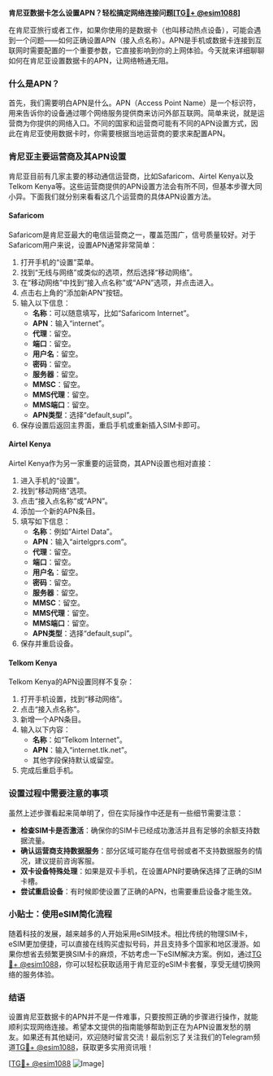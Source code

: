 **肯尼亚数据卡怎么设置APN？轻松搞定网络连接问题[[TG💪+ @esim1088](https://t.me/s/esim1088)]**

在肯尼亚旅行或者工作，如果你使用的是数据卡（也叫移动热点设备），可能会遇到一个问题——如何正确设置APN（接入点名称）。APN是手机或数据卡连接到互联网时需要配置的一个重要参数，它直接影响到你的上网体验。今天就来详细聊聊如何在肯尼亚设置数据卡的APN，让网络畅通无阻。

### 什么是APN？

首先，我们需要明白APN是什么。APN（Access Point Name）是一个标识符，用来告诉你的设备通过哪个网络服务提供商来访问外部互联网。简单来说，就是运营商为你提供的网络入口。不同的国家和运营商可能有不同的APN设置方式，因此在肯尼亚使用数据卡时，你需要根据当地运营商的要求来配置APN。

### 肯尼亚主要运营商及其APN设置

肯尼亚目前有几家主要的移动通信运营商，比如Safaricom、Airtel Kenya以及Telkom Kenya等。这些运营商提供的APN设置方法会有所不同，但基本步骤大同小异。下面我们就分别来看看这几个运营商的具体APN设置方法。

#### Safaricom

Safaricom是肯尼亚最大的电信运营商之一，覆盖范围广，信号质量较好。对于Safaricom用户来说，设置APN通常非常简单：

1. 打开手机的“设置”菜单。
2. 找到“无线与网络”或类似的选项，然后选择“移动网络”。
3. 在“移动网络”中找到“接入点名称”或“APN”选项，并点击进入。
4. 点击右上角的“添加新APN”按钮。
5. 输入以下信息：
   - **名称**：可以随意填写，比如“Safaricom Internet”。
   - **APN**：输入“internet”。
   - **代理**：留空。
   - **端口**：留空。
   - **用户名**：留空。
   - **密码**：留空。
   - **服务器**：留空。
   - **MMSC**：留空。
   - **MMS代理**：留空。
   - **MMS端口**：留空。
   - **APN类型**：选择“default,supl”。
6. 保存设置后返回主界面，重启手机或重新插入SIM卡即可。

#### Airtel Kenya

Airtel Kenya作为另一家重要的运营商，其APN设置也相对直接：

1. 进入手机的“设置”。
2. 找到“移动网络”选项。
3. 点击“接入点名称”或“APN”。
4. 添加一个新的APN条目。
5. 填写如下信息：
   - **名称**：例如“Airtel Data”。
   - **APN**：输入“airtelgprs.com”。
   - **代理**：留空。
   - **端口**：留空。
   - **用户名**：留空。
   - **密码**：留空。
   - **服务器**：留空。
   - **MMSC**：留空。
   - **MMS代理**：留空。
   - **MMS端口**：留空。
   - **APN类型**：选择“default,supl”。
6. 保存并重启设备。

#### Telkom Kenya

Telkom Kenya的APN设置同样不复杂：

1. 打开手机设置，找到“移动网络”。
2. 点击“接入点名称”。
3. 新增一个APN条目。
4. 输入以下内容：
   - **名称**：如“Telkom Internet”。
   - **APN**：输入“internet.tlk.net”。
   - 其他字段保持默认或留空。
5. 完成后重启手机。

### 设置过程中需要注意的事项

虽然上述步骤看起来简单明了，但在实际操作中还是有一些细节需要注意：

- **检查SIM卡是否激活**：确保你的SIM卡已经成功激活并且有足够的余额支持数据流量。
- **确认运营商支持数据服务**：部分区域可能存在信号弱或者不支持数据服务的情况，建议提前咨询客服。
- **双卡设备特殊处理**：如果是双卡手机，在设置APN时要确保选择了正确的SIM卡槽。
- **尝试重启设备**：有时候即使设置了正确的APN，也需要重启设备才能生效。

### 小贴士：使用eSIM简化流程

随着科技的发展，越来越多的人开始采用eSIM技术。相比传统的物理SIM卡，eSIM更加便捷，可以直接在线购买虚拟号码，并且支持多个国家和地区漫游。如果你想省去频繁更换SIM卡的麻烦，不妨考虑一下eSIM解决方案。例如，通过[TG💪+ @esim1088](https://t.me/s/esim1088)，你可以轻松获取适用于肯尼亚的eSIM卡套餐，享受无缝切换网络的服务体验。

### 结语

设置肯尼亚数据卡的APN并不是一件难事，只要按照正确的步骤进行操作，就能顺利实现网络连接。希望本文提供的指南能够帮助到正在为APN设置发愁的朋友。如果还有其他疑问，欢迎随时留言交流！最后别忘了关注我们的Telegram频道[TG💪+ @esim1088](https://t.me/s/esim1088)，获取更多实用资讯哦！

[[TG💪+ @esim1088](https://t.me/s/esim1088) ![Image](https://i.postimg.cc/4NQfJmqS/Snipaste-2025-05-13-00-14-12.png)]